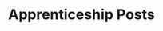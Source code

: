 ---
title: Apprenticeship Posts
linkTitle: Apprenticeship
menu: main
weight: 10
slug: apprenticeship-posts
---